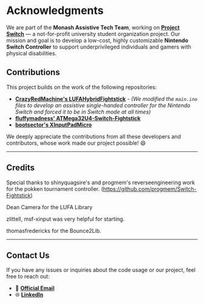 # Acknowledgments

We are part of the **Monash Assistive Tech Team**, working on [**Project Switch**](https://www.monatt.org/project-switch) — a not-for-profit university student organization project. Our mission and goal is to develop a low-cost, highly customizable **Nintendo Switch Controller** to support underprivileged individuals and gamers with physical disabilities.

## Contributions

This project builds on the work of the following repositories:

- [**CrazyRedMachine's LUFAHybridFightstick**](https://github.com/CrazyRedMachine/LUFAHybridFightstick) - *(We modified the `main.ino` files to develop an assistive single-handed controller for the Nintendo Switch and forced it to be in Switch mode at all times)*  
- [**fluffymadness' ATMega32U4-Switch-Fightstick**](https://github.com/fluffymadness/ATMega32U4-Switch-Fightstick)
- [**bootsector's XInputPadMicro**](https://github.com/bootsector/XInputPadMicro)

We deeply appreciate the contributions from all these developers and contributors, whose work made our project possible! :smile:

---

## Credits

Special thanks to shinyquagsire's and progmem's reverseengineering work for the pokken tournament controller. (https://github.com/progmem/Switch-Fightstick)

Dean Camera for the LUFA Library

zlittell, msf-xinput was very helpful for starting.

thomasfredericks for the Bounce2Lib.

---

## Contact Us

If you have any issues or inquiries about the code usage or our project, feel free to reach out:

- 📧 [**Official Email**](mailto:matt@monash.edu)
- 🌐 [**LinkedIn**](https://www.linkedin.com/company/matt-monash)

